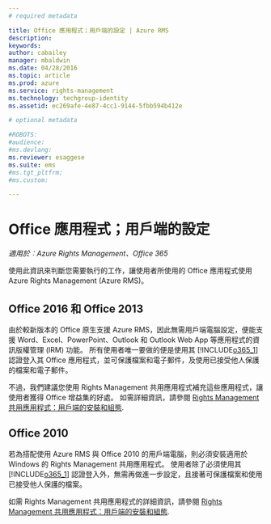```yaml
---
# required metadata

title: Office 應用程式；用戶端的設定 | Azure RMS
description:
keywords:
author: cabailey
manager: mbaldwin
ms.date: 04/28/2016
ms.topic: article
ms.prod: azure
ms.service: rights-management
ms.technology: techgroup-identity
ms.assetid: ec269afe-4e87-4cc1-9144-5fbb594b412e

# optional metadata

#ROBOTS:
#audience:
#ms.devlang:
ms.reviewer: esaggese
ms.suite: ems
#ms.tgt_pltfrm:
#ms.custom:

---
```


# Office 應用程式；用戶端的設定

*適用於︰Azure Rights Management、Office 365*


使用此資訊來判斷您需要執行的工作，讓使用者所使用的 Office 應用程式使用 Azure Rights Management (Azure RMS)。

## Office 2016 和 Office 2013
由於較新版本的 Office 原生支援 Azure RMS，因此無需用戶端電腦設定，便能支援 Word、Excel、PowerPoint、Outlook 和 Outlook Web App 等應用程式的資訊版權管理 (IRM) 功能。 所有使用者唯一要做的便是使用其 [!INCLUDE[o365_1](../includes/o365_1_md.md)] 認證登入其 Office 應用程式，並可保護檔案和電子郵件，及使用已接受他人保護的檔案和電子郵件。

不過，我們建議您使用 Rights Management 共用應用程式補充這些應用程式，讓使用者獲得 Office 增益集的好處。 如需詳細資訊，請參閱 [Rights Management 共用應用程式：用戶端的安裝和組態](configure-sharing-app.md).

## Office 2010
若為搭配使用 Azure RMS 與 Office 2010 的用戶端電腦，則必須安裝適用於 Windows 的 Rights Management 共用應用程式。 使用者除了必須使用其 [!INCLUDE[o365_1](../includes/o365_1_md.md)] 認證登入外，無需再做進一步設定，且接著可保護檔案和使用已接受他人保護的檔案。

如需 Rights Management 共用應用程式的詳細資訊，請參閱 [Rights Management 共用應用程式：用戶端的安裝和組態](configure-sharing-app.md).



<!--HONumber=Apr16_HO4-->


